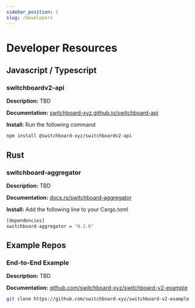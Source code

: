 ```yaml
---
sidebar_position: 1
slug: /developers
---
```


# Developer Resources

## Javascript / Typescript

### switchboardv2-api

**Description:** TBD

**Documentation:** [switchboard-xyz.github.io/switchboard-api](https://switchboard-xyz.github.io/switchboard-api/)

**Install:** Run the following command

```bash npm2yarn
npm install @switchboard-xyz/switchboardv2-api
```

## Rust

### switchboard-aggregator

**Description:** TBD

**Documentation:** [docs.rs/switchboard-aggregator](https://docs.rs/switchboard-aggregator)

**Install:**
Add the following line to your Cargo.toml

```bash toml
[dependencies]
switchboard-aggregator = "0.1.6"
```

## Example Repos

### End-to-End Example

**Description:** TBD

**Documentation:** [github.com/switchboard-xyz/switchboard-v2-example](https://github.com/switchboard-xyz/switchboard-v2-example)

```bash
git clone https://github.com/switchboard-xyz/switchboard-v2-example
```
